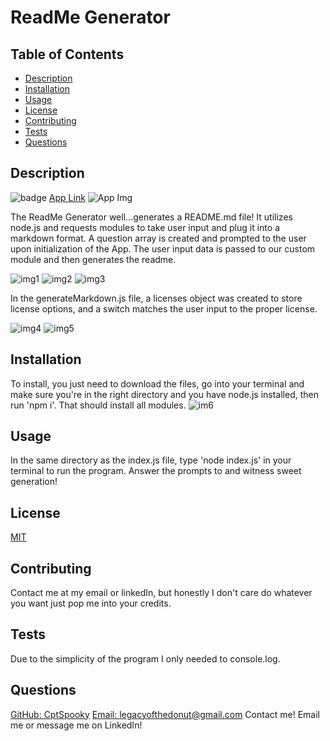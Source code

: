# ReadMe Generator

  ## Table of Contents
  - [Description](#Description)
  - [Installation](#Installation)
  - [Usage](#Usage)
  - [License](#License)
  - [Contributing](#Contributing)
  - [Tests](#Tests)
  - [Questions](#Questions)

  ## Description
  ![badge](https://img.shields.io/badge/License-MIT-yellow.svg)
  [App Link](https://github.com/CptSpooky/ReadMeGenerator)
  ![App Img](https://user-images.githubusercontent.com/66426144/90993352-8fd79180-e582-11ea-9228-1f69c7442e96.png)

  The ReadMe Generator well...generates a README.md file! It utilizes node.js and requests modules to take user input and plug it into a markdown format. A question array is created and prompted to the user upon initialization of the App. The user input data is passed to our custom module and then generates the readme. 

  ![img1](https://user-images.githubusercontent.com/66426144/90992794-f8713f00-e57f-11ea-95b5-b4428298fbd5.png) 
  ![img2](https://user-images.githubusercontent.com/66426144/90992805-0a52e200-e580-11ea-8a7b-4342426e5a5a.png) 
  ![img3](https://user-images.githubusercontent.com/66426144/90992838-2787b080-e580-11ea-9a34-3179d1d6ed55.png) 

  In the generateMarkdown.js file, a licenses object was created to store license options, and a switch matches the user input to the proper license. 

  ![img4](https://user-images.githubusercontent.com/66426144/90992852-38382680-e580-11ea-96ae-18f095acfb08.png)
  ![img5](https://user-images.githubusercontent.com/66426144/90992975-e0e68600-e580-11ea-8583-ee8ad126605b.png)

  ## Installation
  To install, you just need to download the files, go into your terminal and make sure you're in the right directory and you have node.js installed, then run 'npm i'. That should install all modules. 
  ![im6](https://user-images.githubusercontent.com/66426144/90993037-40dd2c80-e581-11ea-9ec7-691d71531c43.png)

  ## Usage
  In the same directory as the index.js file, type 'node index.js' in your terminal to run the program. Answer the prompts to and witness sweet generation!

  ## License
  [MIT](https://opensource.org/licenses/MIT)

  ## Contributing
  Contact me at my email or linkedIn, but honestly I don't care do whatever you want just pop me into your credits. 

  ## Tests
  Due to the simplicity of the program I only needed to console.log. 

  ## Questions
  [GitHub: CptSpooky](https://github.com/CptSpooky)
  [Email: legacyofthedonut@gmail.com](legacyofthedonut@gmail.com)
  Contact me! Email me or message me on LinkedIn!

  